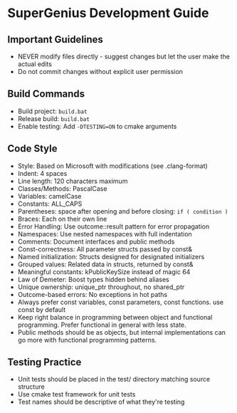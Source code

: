# SuperGenius Development Guide

## Important Guidelines
- NEVER modify files directly - suggest changes but let the user make the actual edits
- Do not commit changes without explicit user permission

## Build Commands
- Build project: `build.bat`
- Release build: `build.bat`
- Enable testing: Add `-DTESTING=ON` to cmake arguments

## Code Style
- Style: Based on Microsoft with modifications (see .clang-format)
- Indent: 4 spaces
- Line length: 120 characters maximum
- Classes/Methods: PascalCase
- Variables: camelCase
- Constants: ALL_CAPS
- Parentheses: space after opening and before closing: `if ( condition )`
- Braces: Each on their own line
- Error Handling: Use outcome::result<T> pattern for error propagation
- Namespaces: Use nested namespaces with full indentation
- Comments: Document interfaces and public methods
- Const-correctness: All parameter structs passed by const&
- Named initialization: Structs designed for designated initializers
- Grouped values: Related data in structs, returned by const&
- Meaningful constants: kPublicKeySize instead of magic 64
- Law of Demeter: Boost types hidden behind aliases
- Unique ownership: unique_ptr throughout, no shared_ptr
- Outcome-based errors: No exceptions in hot paths
- Always prefer const variables, const parameters, const functions. use const by default
- Keep right balance in programming between object and functional programming. Prefer functional in general with less state.
- Public methods should be as objects, but internal implementations can go more with functional programming patterns.


## Testing Practice
- Unit tests should be placed in the test/ directory matching source structure
- Use cmake test framework for unit tests
- Test names should be descriptive of what they're testing